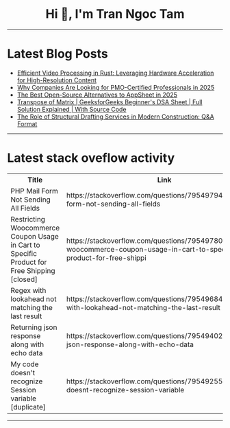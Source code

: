 <h1 align="center">Hi 👋, I'm Tran Ngoc Tam</h1>

---

# Latest Blog Posts 
<!-- BLOG-POST-LIST:START -->
- [Efficient Video Processing in Rust: Leveraging Hardware Acceleration for High-Resolution Content](https://dev.to/yeauty/efficient-video-processing-in-rust-leveraging-hardware-acceleration-for-high-resolution-content-53fe)
- [Why Companies Are Looking for PMO-Certified Professionals in 2025](https://dev.to/mansi_patil_ba50a09f10264/why-companies-are-looking-for-pmo-certified-professionals-in-2025-2c5e)
- [The Best Open-Source Alternatives to AppSheet in 2025](https://dev.to/nocobase/the-best-open-source-alternatives-to-appsheet-in-2025-4nlh)
- [Transpose of Matrix | GeeksforGeeks‬ Beginner&#39;s DSA Sheet | Full Solution Explained | With Source Code](https://dev.to/debeshpg90/transpose-of-matrix-geeksforgeeks-beginners-dsa-sheet-full-solution-explained-with-source-1n7a)
- [The Role of Structural Drafting Services in Modern Construction: Q&amp;A Format](https://dev.to/synnoptech_cad_b9410c35d7/the-role-of-structural-drafting-services-in-modern-construction-qa-format-2fj9)
<!-- BLOG-POST-LIST:END -->

---

# Latest stack oveflow activity
<table>
  <tr><th>Title</th><th>Link</th></tr>
  <!-- STACKOVERFLOW:START --><tr><td>PHP Mail Form Not Sending All Fields</td><td>https://stackoverflow.com/questions/79549794/php-mail-form-not-sending-all-fields</td></tr><tr><td>Restricting Woocommerce Coupon Usage in Cart to Specific Product for Free Shipping [closed]</td><td>https://stackoverflow.com/questions/79549780/restricting-woocommerce-coupon-usage-in-cart-to-specific-product-for-free-shippi</td></tr><tr><td>Regex with lookahead not matching the last result</td><td>https://stackoverflow.com/questions/79549684/regex-with-lookahead-not-matching-the-last-result</td></tr><tr><td>Returning json response along with echo data</td><td>https://stackoverflow.com/questions/79549402/returning-json-response-along-with-echo-data</td></tr><tr><td>My code doesn&#39;t recognize Session variable [duplicate]</td><td>https://stackoverflow.com/questions/79549255/my-code-doesnt-recognize-session-variable</td></tr><!-- STACKOVERFLOW:END -->
</table>

---


